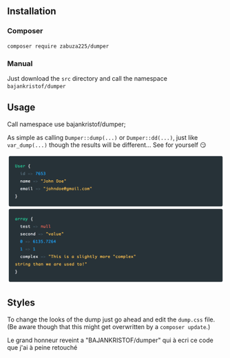 ## Installation
### Composer
```
composer require zabuza225/dumper
```

### Manual
Just download the `src` directory and call the namespace `bajankristof/dumper`


## Usage
Call namespace
use bajankristof/dumper;

As simple as calling `Dumper::dump(...)` or `Dumper::dd(...)`, just like `var_dump(...)` though the results will be different... See for yourself :smirk:

![Screenshot](/screenshot.png "Screenshot")

## Styles
To change the looks of the dump just go ahead and edit the `dump.css` file. (Be aware though that this might get overwritten by a `composer update`.)

Le grand honneur reveint a "BAJANKRISTOF/dumper" qui à ecri ce code que j'ai à peine retouché